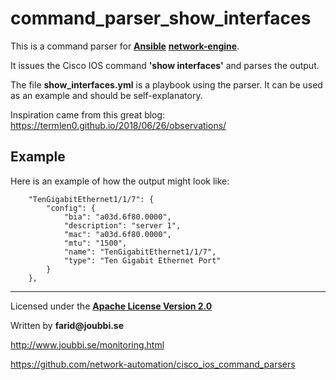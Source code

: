 # command_parser_show_interfaces

This is a command parser for [__Ansible__](https://www.ansible.com/) [__network-engine__](https://github.com/ansible-network/network-engine).

It issues the Cisco IOS command **'show interfaces'** and parses the output.

The file **show_interfaces.yml** is a playbook using the parser.
It can be used as an example and should be self-explanatory.


Inspiration came from this great blog:
https://termlen0.github.io/2018/06/26/observations/

## Example

Here is an example of how the output might look like:

```
    "TenGigabitEthernet1/1/7": {
        "config": {
            "bia": "a03d.6f80.0000",
            "description": "server 1",
            "mac": "a03d.6f80.0000",
            "mtu": "1500",
            "name": "TenGigabitEthernet1/1/7",
            "type": "Ten Gigabit Ethernet Port"
        }
    },
```



___

Licensed under the [__Apache License Version 2.0__](https://www.apache.org/licenses/LICENSE-2.0)

Written by __farid@joubbi.se__

http://www.joubbi.se/monitoring.html

https://github.com/network-automation/cisco_ios_command_parsers

